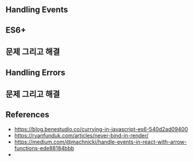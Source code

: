 
## Handling Events

## ES6+

## 문제 그리고 해결

## Handling Errors

## 문제 그리고 해결

## References
- https://blog.benestudio.co/currying-in-javascript-es6-540d2ad09400
- https://ryanfunduk.com/articles/never-bind-in-render/
- https://medium.com/@machnicki/handle-events-in-react-with-arrow-functions-ede88184bbb
- 